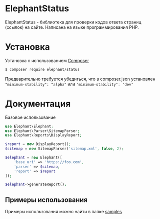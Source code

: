 # ElephantStatus

ElephantStatus - библиотека для проверки кодов ответа страниц (ссылок) на сайте. Написана на языке программирования PHP.

# Установка

Установка с использованием [Composer](https://getcomposer.org/)

```bash
$ composer require elephant/status
```

Предварительно требуется убедиться, что в composer.json установлен `"minimum-stability": "alpha"` или `"minimum-stability": "dev"`

# Документация

Базовое использование

```php
use Elephant\Elephant;
use Elephant\Parser\SitemapParser;
use Elephant\Reports\DisplayReport;

$report = new DisplayReport();
$sitemap = new SitemapParser('sitemap.xml', false, 2);

$elephant = new Elephant([
    'base_uri' => 'https://foo.com',
    'parser' => $sitemap,
    'report' => $report
]);

$elephant->generateReport();
```

## Примеры использования

Примеры использования можно найти в папке [samples](samples)
